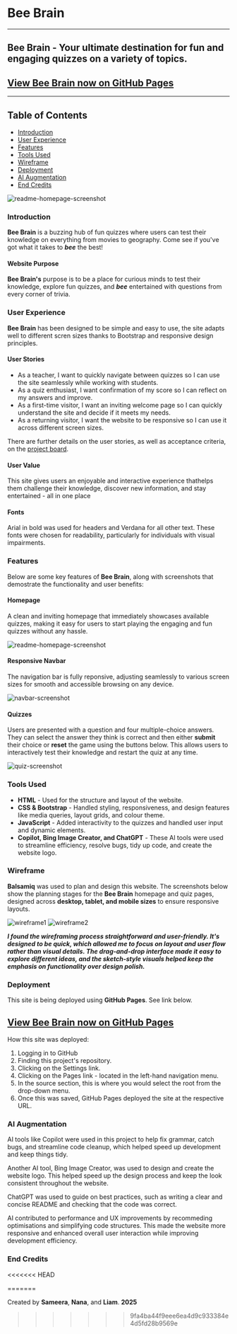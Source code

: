 # Bee Brain

---

## Bee Brain - Your ultimate destination for fun and engaging quizzes on a variety of topics.

## [View Bee Brain now on GitHub Pages](https://nanamontford.github.io/bee-brain/)

---

## Table of Contents

- [Introduction](#introduction)
- [User Experience](#user-experience)
- [Features](#features)
- [Tools Used](#tools-used)
- [Wireframe](#wireframe)
- [Deployment](#deployment)
- [AI Augmentation](#ai-augmentation)
- [End Credits](#end-credits)

![readme-homepage-screenshot](assets/images/readme-homepage-screenshot.png)

### Introduction 

**Bee Brain** is a buzzing hub of fun quizzes where users can test their knowledge on everything from movies to geography. Come see if you've got what it takes to ***bee*** the best! 

#### Website Purpose

**Bee Brain's** purpose is to be a place for curious minds to test their knowledge, explore fun quizzes, and ***bee*** entertained with questions from every corner of trivia.

### User Experience

**Bee Brain** has been designed to be simple and easy to use, the site adapts well to different scren sizes thanks to Bootstrap and responsive design principles.

<!-- awaiting new scores from update -->

#### User Stories 
- As a teacher, I want to quickly navigate between quizzes so I can use the site seamlessly while working with students.
- As a quiz enthusiast, I want confirmation of my score so I can reflect on my answers and improve.
- As a first-time visitor, I want an inviting welcome page so I can quickly understand the site and decide if it meets my needs.
- As a returning visitor, I want the website to be responsive so I can use it across different screen sizes.

There are further details on the user stories, as well as acceptance criteria, on the [project board](https://github.com/users/nanamontford/projects/4).

#### User Value

This site gives users an enjoyable and interactive experience thathelps them challenge their knowledge, discover new information, and stay entertained - all in one place

#### Fonts 

Arial in bold was used for headers and Verdana for all other text. These fonts were chosen for readability, particularly for individuals with visual impairments. 

### Features

Below are some key features of **Bee Brain**, along with screenshots that demostrate the functionality and user benefits:

#### Homepage

A clean and inviting homepage that immediately showcases available quizzes, making it easy for users to start playing the engaging and fun quizzes without any hassle.

![readme-homepage-screenshot](assets/images/readme-homepage-screenshot.png)


#### Responsive Navbar

The navigation bar is fully reponsive, adjusting seamlessly to various screen sizes for smooth and accessible browsing on any device.

![navbar-screenshot](assets/images/navbar-screenshot.png)

#### Quizzes

Users are presented with a question and four multiple-choice answers. They can select the answer they think is correct and then either **submit** their choice or **reset** the game using the buttons below. This allows users to interactively test their knowledge and restart the quiz at any time.

![quiz-screenshot](assets/images/quiz-screenshot.png)

### Tools Used

- **HTML** - Used for the structure and layout of the website.
- **CSS & Bootstrap** - Handled styling, responsiveness, and design features like media queries, layout grids, and colour theme.
- **JavaScript** - Added interactivity to the quizzes and handled user input and dynamic elements.
- **Copilot, Bing Image Creator, and ChatGPT** - These AI tools were used to streamline efficiency, resolve bugs, tidy up code, and create the website logo.

### Wireframe

**Balsamiq** was used to plan and design this website. The screenshots below show the planning stages for the **Bee Brain** homepage and quiz pages, designed across **desktop, tablet, and mobile sizes** to ensure responsive layouts.

![wireframe1](assets/images/wireframe1.png)
![wireframe2](assets/images/wireframe2.png)

***I found the wireframing process straightforward and user-friendly. It's designed to be quick, which allowed me to focus on layout and user flow rather than visual details. The drag-and-drop interface made it easy to explore different ideas, and the sketch-style visuals helped keep the emphasis on functionality over design polish.***

### Deployment

This site is being deployed using **GitHub Pages**. See link below.

## [View Bee Brain now on GitHub Pages](https://nanamontford.github.io/bee-brain/)

How this site was deployed:

1. Logging in to GitHub
2. Finding this project's repository.
3. Clicking on the Settings link.
4. Clicking on the Pages link - located in the left-hand navigation menu.
5. In the source section, this is where you would select the root from the drop-down menu.
6. Once this was saved, GitHub Pages deployed the site at the respective URL.

### AI Augmentation

AI tools like Copilot were used in this project to help fix grammar, catch bugs, and streamline code cleanup, which helped speed up development and keep things tidy.

Another AI tool, Bing Image Creator, was used to design and create the website logo. This helped speed up the design process and keep the look consistent throughout the website.

ChatGPT was used to guide on best practices, such as writing a clear and concise README and checking that the code was correct. 

AI contributed to performance and UX improvements by recommeding optimisations and simplifying code structures. This made the website more responsive and enhanced overall user interaction while improving development efficiency. 

### End Credits
<<<<<<< HEAD
<!-- credits to Sameera, Nana & Liam. -->
=======

Created by **Sameera**, **Nana**, and **Liam**. **2025**
>>>>>>> 9fa4ba44f9eee6ea4d9c933384e4d5fd28b9569e
